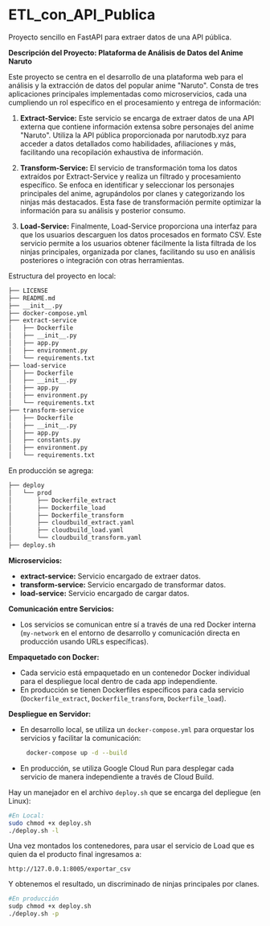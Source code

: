 # ETL_con_API_Publica
Proyecto sencillo en FastAPI para extraer datos de una API pública.

**Descripción del Proyecto: Plataforma de Análisis de Datos del Anime Naruto**

Este proyecto se centra en el desarrollo de una plataforma web para el análisis y la extracción de datos del popular anime "Naruto". Consta de tres aplicaciones principales implementadas como microservicios, cada una cumpliendo un rol específico en el procesamiento y entrega de información:

1. **Extract-Service:** Este servicio se encarga de extraer datos de una API externa que contiene información extensa sobre personajes del anime "Naruto". Utiliza la API pública proporcionada por narutodb.xyz para acceder a datos detallados como habilidades, afiliaciones y más, facilitando una recopilación exhaustiva de información.
    
2. **Transform-Service:** El servicio de transformación toma los datos extraídos por Extract-Service y realiza un filtrado y procesamiento específico. Se enfoca en identificar y seleccionar los personajes principales del anime, agrupándolos por clanes y categorizando los ninjas más destacados. Esta fase de transformación permite optimizar la información para su análisis y posterior consumo.
    
3. **Load-Service:** Finalmente, Load-Service proporciona una interfaz para que los usuarios descarguen los datos procesados en formato CSV. Este servicio permite a los usuarios obtener fácilmente la lista filtrada de los ninjas principales, organizada por clanes, facilitando su uso en análisis posteriores o integración con otras herramientas.

Estructura del proyecto en local:
```bash
├── LICENSE
├── README.md
├── __init__.py
├── docker-compose.yml
├── extract-service
│   ├── Dockerfile  
│   ├── __init__.py
│   ├── app.py
│   ├── environment.py
│   └── requirements.txt
├── load-service
│   ├── Dockerfile   
│   ├── __init__.py
│   ├── app.py
│   ├── environment.py
│   └── requirements.txt
├── transform-service
│   ├── Dockerfile
│   ├── __init__.py
│   ├── app.py
│   ├── constants.py
│   ├── environment.py
│   └── requirements.txt
```

En producción se agrega:

```bash
├── deploy
│   └── prod
│       ├── Dockerfile_extract
│       ├── Dockerfile_load
│       ├── Dockerfile_transform
│       ├── cloudbuild_extract.yaml
│       ├── cloudbuild_load.yaml
│       └── cloudbuild_transform.yaml
├── deploy.sh
```


**Microservicios:**

- **extract-service:** Servicio encargado de extraer datos.
- **transform-service:** Servicio encargado de transformar datos.
- **load-service:** Servicio encargado de cargar datos.

**Comunicación entre Servicios:**

- Los servicios se comunican entre sí a través de una red Docker interna (`my-network` en el entorno de desarrollo y comunicación directa en producción usando URLs específicas).

**Empaquetado con Docker:**

- Cada servicio está empaquetado en un contenedor Docker individual para el despliegue local dentro de cada app independiente.
- En producción se tienen Dockerfiles específicos para cada servicio (`Dockerfile_extract`, `Dockerfile_transform`, `Dockerfile_load`).

**Despliegue en Servidor:**

- En desarrollo local, se utiliza un `docker-compose.yml` para orquestar los servicios y facilitar la comunicación:
```bash
	 docker-compose up -d --build
```
- En producción, se utiliza Google Cloud Run para desplegar cada servicio de manera independiente a través de Cloud Build.

Hay un manejador en el archivo `deploy.sh` que se encarga del depliegue (en Linux):

```bash
#En Local:
sudo chmod +x deploy.sh
./deploy.sh -l
```

Una vez montados los contenedores, para usar el servicio de Load que es quien da el producto final ingresamos a:

```exe
http://127.0.0.1:8005/exportar_csv
```

Y obtenemos el resultado, un discriminado de ninjas principales por clanes.

```bash
#En producción
sudp chmod +x deploy.sh
./deploy.sh -p
```
